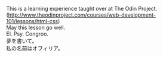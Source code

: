 This is a learning experience taught over at The Odin Project. <br> (http://www.theodinproject.com/courses/web-development-101/lessons/html-css)<br>
May this lesson go well.<br>
El. Psy. Congroo.<br>
夢を書いて。<br>
私の名前はオフィリア。
